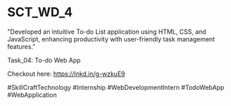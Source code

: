 # SCT_WD_4
"Developed an intuitive To-do List application using HTML, CSS, and JavaScript, enhancing productivity with user-friendly task management features."

Task_04: To-do Web App

Checkout here: https://lnkd.in/g-wzkuE9

#SkillCraftTechnology
#Internship
#WebDevelopmentIntern
#TodoWebApp
#WebApplication
